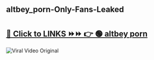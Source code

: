 
 ## altbey_porn-Only-Fans-Leaked

# <h2><a href="https://clipsfans.com/altbey_porn&ref=git">🔗 Click to LINKS ⏩⏩ 👉 🟢 altbey porn </a></h2>

<a href="https://clipsfans.com/altbey_porn&ref=git" rel="nofollow" data-target="animated-image.originalLink"><img src="https://i.ibb.co.com/xMMVF88/686577567.gif" alt="Viral Video Original" style="max-width: 100%; display: inline-block;" data-target="animated-image.originalImage"></a>
